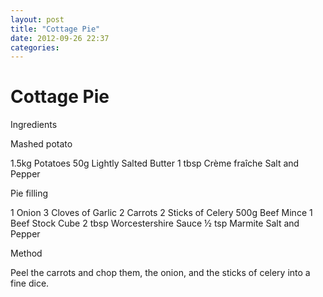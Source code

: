 ```yaml
---
layout: post
title: "Cottage Pie"
date: 2012-09-26 22:37
categories:
---
```


Cottage Pie
===========

Ingredients

Mashed potato

1.5kg Potatoes
50g Lightly Salted Butter
1 tbsp Crème fraîche
Salt and Pepper

Pie filling

1 Onion
3 Cloves of Garlic
2 Carrots
2 Sticks of Celery
500g Beef Mince
1 Beef Stock Cube
2 tbsp Worcestershire Sauce
½ tsp Marmite
Salt and Pepper

Method

Peel the carrots and chop them, the onion, and the sticks of celery into a fine dice.
